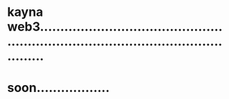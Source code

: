 # kayna web3...........................................................................................................
# soon..................
